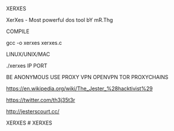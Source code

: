 XERXES

XerXes - Most powerful dos tool bY mR.Thg

COMPILE

gcc -o xerxes xerxes.c

LINUX/UNIX/MAC

./xerxes IP PORT

BE ANONYMOUS
USE PROXY VPN OPENVPN TOR PROXYCHAINS

https://en.wikipedia.org/wiki/The_Jester_%28hacktivist%29

https://twitter.com/th3j35t3r

http://jesterscourt.cc/

XERXES
#   X E R X E S  
 